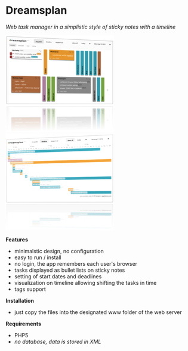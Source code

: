 # Dreamsplan
_Web task manager in a simplistic style of sticky notes with a timeline_

![Tasks Screen](https://raw.githubusercontent.com/poulicek/dreamsplan/master/res/tasks_nice.png)
![Timeline Screen](https://raw.githubusercontent.com/poulicek/dreamsplan/master/res/timeline_nice.png)

**Features**
- minimalstic design, no configuration
- easy to run / install
- no login, the app remembers each user's browser
- tasks displayed as bullet lists on sticky notes
- setting of start dates and deadlines
- visualization on timeline allowing shifting the tasks in time
- tags support

**Installation**
- just copy the files into the designated www folder of the web server

**Requirements**
- PHP5
- _no database, data is stored in XML_
